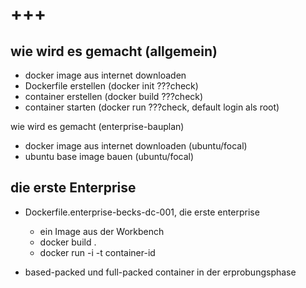 +++
=

wie wird es gemacht (allgemein)
-
- docker image aus internet downloaden
- Dockerfile erstellen (docker init ???check)
- container erstellen (docker build ???check)
- container starten (docker run ???check, default login als root)

wie wird es gemacht (enterprise-bauplan)
- docker image aus internet downloaden (ubuntu/focal)
- ubuntu base image bauen (ubuntu/focal)

die erste Enterprise
-
- Dockerfile.enterprise-becks-dc-001, die erste enterprise
  - ein Image aus der Workbench
  - docker build .
  - docker run -i -t container-id

- based-packed und full-packed container in der erprobungsphase
